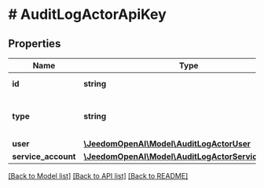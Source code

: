 # # AuditLogActorApiKey

## Properties

Name | Type | Description | Notes
------------ | ------------- | ------------- | -------------
**id** | **string** | The tracking id of the API key. | [optional]
**type** | **string** | The type of API key. Can be either &#x60;user&#x60; or &#x60;service_account&#x60;. | [optional]
**user** | [**\JeedomOpenAI\Model\AuditLogActorUser**](AuditLogActorUser.md) |  | [optional]
**service_account** | [**\JeedomOpenAI\Model\AuditLogActorServiceAccount**](AuditLogActorServiceAccount.md) |  | [optional]

[[Back to Model list]](../../README.md#models) [[Back to API list]](../../README.md#endpoints) [[Back to README]](../../README.md)
